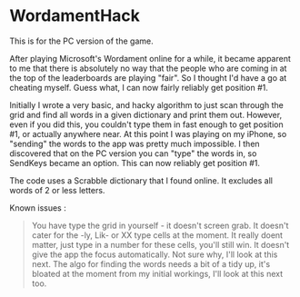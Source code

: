 # WordamentHack

This is for the PC version of the game.  

After playing Microsoft's Wordament online for a while, it became apparent to me that there is absolutely no way that the people who are coming in at the top of the leaderboards are playing "fair". So I thought I'd have a go at cheating myself. Guess what, I can now fairly reliably get position #1.

Initially I wrote a very basic, and hacky algorithm to just scan through the grid and find all words in a given dictionary and print them out. However, even if you did this, you couldn't type them in fast enough to get position #1, or actually anywhere near. At this point I was playing on my iPhone, so "sending" the words to the app was pretty much impossible.  I then discovered that on the PC version you can "type" the words in, so SendKeys became an option. This can now reliably get position #1.

The code uses a Scrabble dictionary that I found online.  It excludes all words of 2 or less letters.

Known issues :

>You have type the grid in yourself - it doesn't screen grab.
>It doesn't cater for the -ly, Lik- or XX type cells at the moment.  It really doent matter, just type in a number for these cells, you'll still win.
>It doesn't give the app the focus automatically.  Not sure why, I'll look at this next.
>The algo for finding the words needs a bit of a tidy up, it's bloated at the moment from my initial workings, I'll look at this next too.
